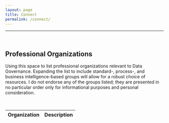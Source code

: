 ```yaml
---
layout: page
title: Connect
permalink: /connect/
---
```

---
<br>
<h2>Professional Organizations</h2>

<p>Using this space to list professional organizations relevant to Data Governance. Expanding the list to include standard-, process-, and 
business intelligence-based groups will allow for a robust choice of resources. I do not endorse any of the groups listed; they are 
presented in no particular order only for informational purposes and personal consideration.</p>

<br>

<table>
  <thead>
    <tr align="left">
      <th>Organization</th>
      <th>Description</th>
    </tr>
  </thead>
  <tbody>
  </tbody>
</table>
